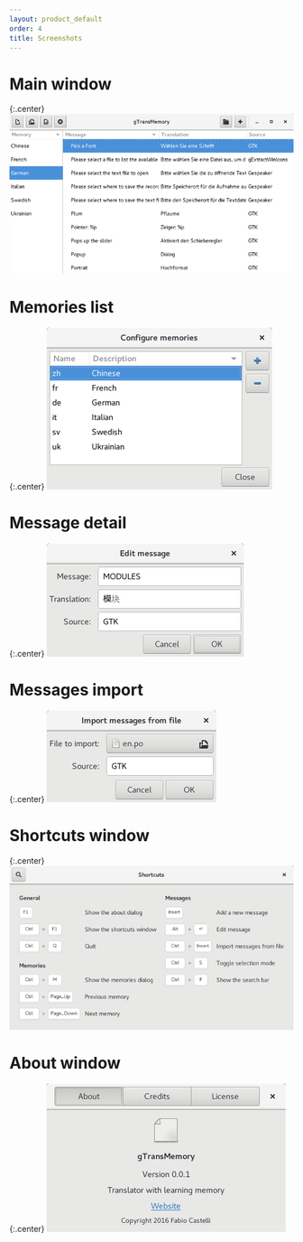 ```yaml
---
layout: product_default
order: 4
title: Screenshots
---
```

# Main window

{:.center}
![Main window](/resources/gtransmemory/archive/latest/english/main.png)

# Memories list

{:.center}
![Memories list](/resources/gtransmemory/archive/latest/english/memories.png)

# Message detail

{:.center}
![Message detail](/resources/gtransmemory/archive/latest/english/detail.png)

# Messages import

{:.center}
![Messages import](/resources/gtransmemory/archive/latest/english/import.png)

# Shortcuts window

{:.center}
![Shortcuts window](/resources/gtransmemory/archive/latest/english/shortcuts.png)

# About window

{:.center}
![About window](/resources/gtransmemory/archive/latest/english/about.png)